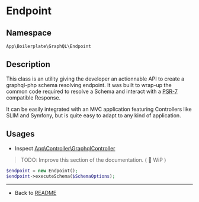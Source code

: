 # Endpoint

## Namespace

`App\Boilerplate\GraphQL\Endpoint`

## Description

This class is an utility giving the developer an actionnable API to create a graphql-php schema resolving endpoint.
It was built to wrap-up the common code required to resolve a Schema and interact with a [PSR-7](https://www.php-fig.org/psr/psr-7/) compatible Response.

It can be easily integrated with an MVC application featuring Controllers like SLIM and Symfony, but is quite easy to adapt to any kind of application.

## Usages

* Inspect [App\Controller\GraphqlController](../app/src/Controller/GraphqlController.php)

>TODO: Improve this section of the documentation. ( :construction: WiP )

```php
$endpoint = new Endpoint();
$endpoint->executeSchema($SchemaOptions);
```

----
* Back to [README](../README.md)
